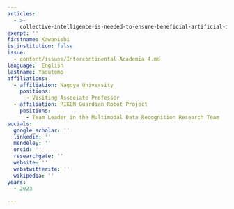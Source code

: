 ```yaml
---
articles:
  - >-
    collective-intelligence-is-needed-to-ensure-beneficial-artificial-intelligence
exerpt: ''
firstname: Kawanishi
is_institution: false
issue:
  - content/issues/Intercontinental Academia 4.md
language:  English
lastname: Yasutomo
affiliations:
  - affiliation: Nagoya University
    positions:
      - Visiting Associate Professor
  - affiliation: RIKEN Guardian Robot Project
    positions:
      - Team Leader in the Multimodal Data Recognition Research Team
socials:
  google_scholar: ''
  linkedin: ''
  mendeley: ''
  orcid: ''
  researchgate: ''
  website: ''
  webstwitterite: ''
  wikipedia: ''
years:
  - 2023

---
```

